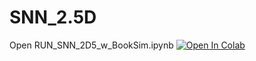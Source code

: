 # SNN_2.5D
Open RUN_SNN_2D5_w_BookSim.ipynb
[![Open In Colab](https://colab.research.google.com/assets/colab-badge.svg)](https://colab.research.google.com/github/pramitpal/SNN_2D5/blob/main/RUN_SNN_2D5_w_BookSim.ipynb)
